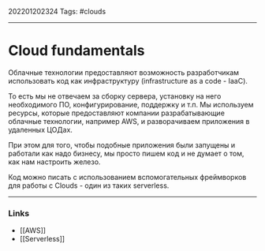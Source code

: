 202201202324
Tags: #clouds

--- 
# Cloud fundamentals
Облачные технологии предоставляют возможность разработчикам использовать код как инфраструктуру (infrastructure as a code - IaaC).

То есть мы не отвечаем за сборку сервера, установку на него необходимого ПО, конфигурирование, поддержку и т.п. Мы используем ресурсы, которые предоставляют компании разрабатывающие облачные технологии, например AWS, и разворачиваем приложения в удаленных ЦОДах. 

При этом для того, чтобы подобные приложения были запущены и работали как надо бизнесу, мы просто пишем код и не думает о том, как нам настроить железо.

Код можно писать с использованием вспомогательных фреймворков для работы с Clouds - один из таких serverless.

--- 
### Links
- [[AWS]]
- [[Serverless]]